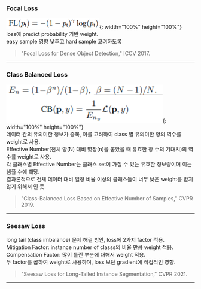 ### Focal Loss  
![FocalLoss](./images/FocalLoss.png){: width="100%" height="100%"}  
loss에 predict probability 기반 weight.  
easy sample 영향 낮추고 hard sample 고려하도록  
> "Focal Loss for Dense Object Detection," ICCV 2017.  

-------------------------------------------------------

### Class Balanced Loss
![ClassBalancedLoss](./images/ClassBalancedLoss.png){: width="100%" height="100%"}  
데이터 간의 유의미한 정보가 중복, 이를 고려하여 class 별 유의미한 양의 역수를 weight로 사용.  
Effective Number(전체 양(N) 대비 몇장(n)을 뽑았을 때 유효한 장 수의 기대치)의 역수를 weight로 사용.  
각 클래스별 Effective Number는 클래스 set이 가질 수 있는 유효한 정보량이며 이는 샘플 수에 해당.  
결과론적으로 전체 데이터 대비 일정 비율 이상의 클래스들이 너무 낮은 weight를 받지 않기 위해서 인 듯.  
> "Class-Balanced Loss Based on Effective Number of Samples," CVPR 2019.  

-------------------------------------------------------

### Seesaw Loss
long tail (class imbalance) 문제 해결 방안, loss에 2가지 factor 적용.  
Mitigation Factor: instance number of classs의 비율 만큼 weight 적용.  
Compensation Factor: 많이 틀린 부분에 대해서 weight 적용.  
두 factor를 곱하여 weight로 사용하며, loss 보단 gradient에 직접적인 영향.  
> "Seesaw Loss for Long-Tailed Instance Segmentation," CVPR 2021.  

-------------------------------------------------------
